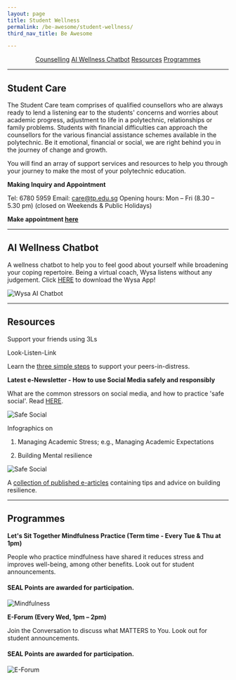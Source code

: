 ```yaml
---
layout: page
title: Student Wellness
permalink: /be-awesome/student-wellness/
third_nav_title: Be Awesome

---
```


<div style="margin:2%; text-align:center">
    <a href="{{site.baseurl}}/be-awesome/student-wellness#counselling" class="bp-button">Counselling</a>
    <a href="{{site.baseurl}}/be-awesome/student-wellness#AIchatbot" class="bp-button">AI Wellness Chatbot</a>
    <a href="{{site.baseurl}}/be-awesome/student-wellness#resources" class="bp-button">Resources</a>
    <a href="{{site.baseurl}}/be-awesome/student-wellness#programmes" class="bp-button">Programmes</a>
</div>

---
## <a id="counselling"></a>Student Care

The Student Care team comprises of qualified counsellors who are always ready to lend a listening ear to the students' concerns and worries about academic progress, adjustment to life in a polytechnic, relationships or family problems. Students with financial difficulties can approach the counsellors for the various financial assistance schemes available in the polytechnic. Be it emotional, financial or social, we are right behind you in the journey of change and growth.

You will find an array of support services and resources to help you through your journey to make the most of your polytechnic education.

**Making Inquiry and Appointment**

Tel:  6780 5959
Email: care@tp.edu.sg
Opening hours: Mon – Fri (8.30 – 5.30 pm) (closed on Weekends & Public Holidays)

**Make appointment [here](https://bit.ly/booktpcs)**

---
## <a id="AIchatbot"></a>AI Wellness Chatbot

A wellness chatbot to help you to feel good about yourself while broadening your coping repertoire. Being a virtual coach, Wysa listens without any judgement. Click <a href="https://forms.office.com/Pages/ResponsePage.aspx?id=8JupJXKOKkeuUK373w328SjRz33NBKRCtD9jL8F2z3hUM0JIVkxEWlE2WDlES0pMMExPU05ZM0NUSi4u" target="_blank">HERE</a> to download the Wysa App!

![Wysa AI Chatbot]({{site.baseurl}}/images/BeAwesome-WYSA.JPG)

---
## <a id="resources"></a>Resources

Support your friends using 3Ls

Look-Listen-Link

Learn the <a href="https://studenttpedu.sharepoint.com/sites/SSCS/Home/Shared%20Documents/Forms/Thumbnail.aspx?id=/sites/SSCS/Home/Shared%20Documents/Student%20Care/Student%20Care%20Resources/LookListenLink.jpg&parent=/sites/SSCS/Home/Shared%20Documents/Student%20Care/Student%20Care%20Resources" target="_blank">three simple steps</a> to support your peers-in-distress.

<b>Latest e-Newsletter - How to use Social Media safely and responsibly</b>

What are the common stressors on social media, and how to practice 'safe social'. Read <a href="https://studenttpedu.sharepoint.com/sites/SSCS/Home/Shared%20Documents/Forms/Thumbnail.aspx?id=%2Fsites%2FSSCS%2FHome%2FShared%20Documents%2FStudent%20Care%2FStudent%20Care%20Resources%2FHow%20to%20use%20Social%20Media%20Safely%20and%20Responsibly%2Epdf&parent=%2Fsites%2FSSCS%2FHome%2FShared%20Documents%2FStudent%20Care%2FStudent%20Care%20Resources">HERE</a>.

![Safe Social]({{site.baseurl}}/images/BeAwesome-Socialmedia.JPG)

Infographics on 
1) Managing Academic Stress; e.g., Managing Academic Expectations 

2) Building Mental resilience

![Safe Social]({{site.baseurl}}/images/BeAwesome-Academic_Expectations.JPG)

A <a href="https://studenttpedu.sharepoint.com/sites/SSCS/Home/Shared%20Documents/Forms/Thumbnail.aspx?id=%2Fsites%2FSSCS%2FHome%2FShared%20Documents%2FStudent%20Care%2FStudent%20Care%20Resources%2Fpublished%20e%2Darticles%5Ftheme%20compilation%2Epdf&parent=%2Fsites%2FSSCS%2FHome%2FShared%20Documents%2FStudent%20Care%2FStudent%20Care%20Resources">collection of published e-articles</a> containing tips and advice on building resilience.

---
## <a id="programmes"></a>Programmes

<b>Let's Sit Together Mindfulness Practice (Term time - Every Tue & Thu at 1pm)</b>

People who practice mindfulness have shared it reduces stress and improves well-being, among other benefits.  Look out for student announcements. 
<h4>SEAL Points are awarded for participation.</h4>

![Mindfulness]({{site.baseurl}}/images/BeAwesome-Mindfulness.JPG)

<b>E-Forum (Every Wed, 1pm – 2pm)</b>

Join the Conversation to discuss what MATTERS to You.  Look out for student announcements. 
<h4>SEAL Points are awarded for participation.</h4>

![E-Forum]({{site.baseurl}}/images/BeAwesome-E-Forum.png)
